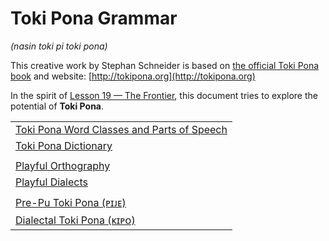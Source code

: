 # Toki Pona Grammar
*(nasin toki pi toki pona)*

This creative work by Stephan Schneider is based on [the official Toki Pona book](http://www.amazon.com/gp/product/0978292308) and website: [http://tokipona.org](http://tokipona.org)

In the spirit of [Lesson 19 — The Frontier](lipu-pi-toki-pona.md#lesson-19), this document tries to explore the potential of **Toki Pona**. 

| |
|:-|
| [Toki Pona Word Classes and Parts of Speech](nimi.md) |
| [Toki Pona Dictionary](ale-pi-nimi-mute.md) |
| |
| [Playful Orthography](nasin-sitelen.md) |
| [Playful Dialects](toki-sin.md) |
| |
| [Pre-Pu Toki Pona (ᴘɪᴊᴇ)](pije.md) |
| [Dialectal Toki Pona (ᴋɪᴘᴏ)](kipo.md) |
